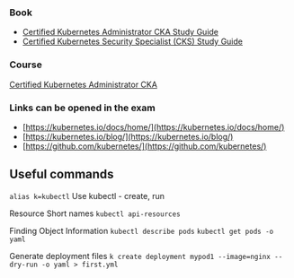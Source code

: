### Book
- [Certified Kubernetes Administrator CKA Study Guide](https://learning.oreilly.com/library/view/certified-kubernetes-administrator/9781098107215/)
- [Certified Kubernetes Security Specialist (CKS) Study Guide](https://learning.oreilly.com/library/view/certified-kubernetes-security/9781098132965/)

### Course 
[Certified Kubernetes Administrator CKA](https://learning.oreilly.com/videos/certified-kubernetes-administrator/9780138103804/)

### Links can be opened in the exam
- [https://kubernetes.io/docs/home/](https://kubernetes.io/docs/home/)
- [https://kubernetes.io/blog/](https://kubernetes.io/blog/)
- [https://github.com/kubernetes/](https://github.com/kubernetes/)


## Useful commands
```alias k=kubectl```
Use kubectl - create, run

Resource Short names
```kubectl api-resources```

Finding Object Information
```kubectl describe pods```
```kubectl get pods -o yaml ```

Generate deployment files
```k create deployment mypod1 --image=nginx --dry-run -o yaml > first.yml```

